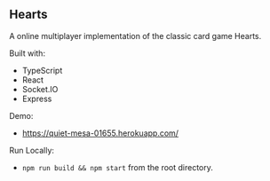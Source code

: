 ## Hearts

A online multiplayer implementation of the classic card game Hearts.

Built with:

- TypeScript
- React
- Socket.IO
- Express

Demo:

- https://quiet-mesa-01655.herokuapp.com/

Run Locally:

- `npm run build && npm start` from the root directory.
